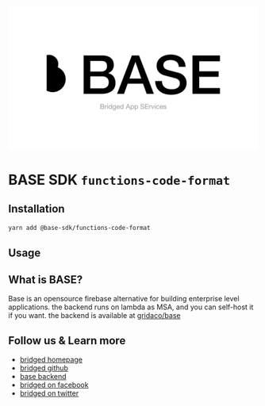 <!-- template for new package.  -->
<!-- 1. replace "<package-name>" from README to it's package name -->
<!-- 2. replace "<package-name>" from index.ts to it's package name -->
<!-- 3. remove this comment :) -->

![base-sdk](../../.branding/cover.png)

# BASE SDK `functions-code-format`

## Installation

```sh
yarn add @base-sdk/functions-code-format
```

## Usage

<!-- add sdk usage example here -->

## What is BASE?

Base is an opensource firebase alternative for building enterprise level applications. the backend runs on lambda as MSA, and you can self-host it if you want. the backend is available at [gridaco/base](https://github.com/gridaco/base)

## Follow us & Learn more

-   [bridged homepage](https://bridged.xyz)
-   [bridged github](https://github.com/bridgedxyz)
-   [base backend](https://github.com/bridgedxyz/base)
-   [bridged on facebook](https://www.facebook.com/bridged.xyz/)
-   [bridged on twitter](https://twitter.com/bridgedxyz)
